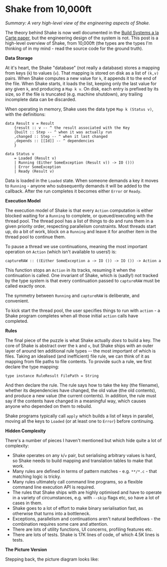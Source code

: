 # Shake from 10,000ft

_Summary: A very high-level view of the engineering aspects of Shake._

The theory behind Shake is now well documented in the [Build Systems a la Carte paper](https://ndmitchell.com/#shake_5_may_2019), but the engineering design of the system is not. This post is a high-level overview of Shake, from 10,000ft (the types are the types I'm thinking of in my mind - read the source code for the ground truth).

**Data Storage**

At it's heart, the Shake "database" (not really a database) stores a mapping from keys (`k`) to values (`v`). That mapping is stored on disk as a list of `(k,v)` pairs. When Shake computes a new value for `k`, it appends it to the end of the file. When Shake starts, it loads the list, keeping only the last value for any given `k`, and producing a `Map k v`. On disk, each entry is prefixed by its size, so if the file is truncated (e.g. machine shutdown), any trailing incomplete data can be discarded.

When operating in memory, Shake uses the data type `Map k (Status v)`, with the definitions:

```
data Result v = Result
    {result :: v -- ^ the result associated with the Key
    {built :: Step -- ^ when it was actually run
    ,changed :: Step -- ^ when it last changed
    ,depends :: [[Id]] -- ^ dependencies
    }

data Status v
    = Loaded (Result v)
    | Running (Either SomeException (Result v)) -> IO ()))
    | Error SomeException
    | Ready (Result v)
```

Data is loaded in the `Loaded` state. When someone demands a key it moves to `Running` - anyone who subsequently demands it will be added to the callback. After the run completes it becomes either `Error` or `Ready`.

**Execution Model**

The execution model of Shake is that every `Action` computation is either blocked waiting for a `Running` to complete, or queued/executing with the thread pool. The thread pool has a list of things to do and runs them in a given priority order, respecting parallelism constraints. Most threads start up, do a bit of work, block on a `Running` and leave it for another item in the thread pool to continue them.

To pause a thread we use continuations, meaning the most important operation on `Action` (which isn't available to users!) is:

```
captureRAW :: ((Either SomeException a -> IO ()) -> IO ()) -> Action a
```

This function stops an `Action` in its tracks, resuming it when the continuation is called. One invariant of Shake, which is (sadly!) not tracked by the type system is that every continuation passed to `captureRAW` must be called exactly once.

The symmetry between `Running` and `captureRAW` is deliberate, and convenient.

To kick start the thread pool, the user specifies things to run with `action` - a Shake program completes when all those initial `action` calls have completed.

**Rules**

The final piece of the puzzle is what Shake actually _does_ to build a key. The core of Shake is abstract over the `k` and `v`, but Shake ships with an outer layer of around ten additional rule types -- the most important of which is files. Taking an idealised (and inefficient) file rule, we can think of it as mapping from file paths to file contents. To provide such a rule, we first declare the type mapping:

```
type instance RuleResult FilePath = String
```

And then declare the rule. The rule says how to take the key (the filename), whether its dependencies have changed, the old value (the old contents), and produce a new value (the current contents). In addition, the rule must say if the contents have changed in a meaningful way, which causes anyone who depended on them to rebuild.

Shake programs typically call `apply` which builds a list of keys in parallel, moving all the keys to `Loaded` (or at least one to `Error`) before continuing.

**Hidden Complexity**

There's a number of pieces I haven't mentioned but which hide quite a lot of complexity:

* Shake operates on any `k`/`v` pair, but serialising arbitrary values is hard, so Shake needs to build mapping and translation tables to make that work.
* Many rules are defined in terms of pattern matches - e.g. `**/*.c` - that matching logic is tricky.
* Many rules ultimately call command line programs, so a flexible command line execution API is required.
* The rules that Shake ships with are highly optimised and have to operate in a variety of circumstances, e.g. with `--skip` flags etc, so have a lot of cases in them.
* Shake goes to a lot of effort to make binary serialisation fast, as otherwise that turns into a bottleneck.
* Exceptions, parallelism and continuations aren't natural bedfellows - the combination requires some care and attention.
* There are lots of utility functions, UI concerns, profiling features etc.
* There are lots of tests. Shake is 17K lines of code, of which 4.5K lines is tests.

**The Picture Version**

Stepping back, the picture diagram looks like:
